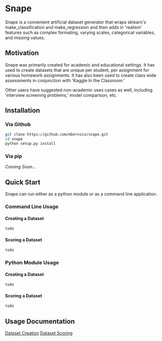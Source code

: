 # Snape

Snape is a convenient artificial dataset generator that wraps sklearn's make_classification and make_regression
and then adds in 'realism' features such as complex formating, varying scales, categorical variables,
and missing values.

## Motivation

Snape was primarily created for academic and educational settings.  It has used to create datasets that are unique per
student, per assignment for various homework assignments.  It has also been used to create class wide assessments in
conjunction with 'Kaggle In the Classroom.'

Other users have suggested non-academic uses cases as well, including 'interview screening problems,' model comparison,
etc.

## Installation


### Via Github
```bash
git clone https://github.com/mbernico/snape.git
cd snape
python setup.py install
```
### Via pip
*Coming Soon...*

## Quick Start

Snape can run either as a python module or as a command line application.

### Command Line Usage

#### Creating a Dataset
```bash
todo
```

#### Scoring a Dataset

```bash
todo
```

### Python Module Usage


#### Creating a Dataset
```python
todo
```

#### Scoring a Dataset

```python
todo
````


## Usage Documentation
[Dataset Creation]()
[Dataset Scoring]()


